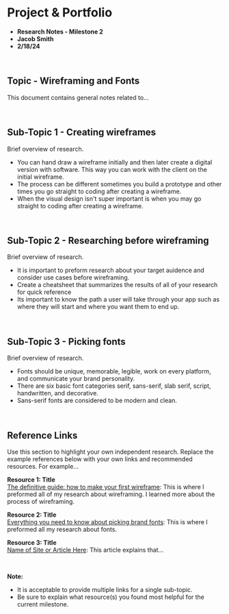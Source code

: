 # Project & Portfolio 

* **Research Notes - Milestone 2**
* **Jacob Smith**
* **2/18/24**

<br>


## Topic - Wireframing and Fonts

This document contains general notes related to...

<br>

## Sub-Topic 1 - Creating wireframes
Brief overview of research. 

* You can hand draw a wireframe initially and then later create a digital version with software. This way you can work with the client on the initial wireframe.
* The process can be different sometimes you build a prototype and other times you go straight to coding after creating a wireframe.
* When the visual design isn't super important is when you may go straight to coding after creating a wireframe.

<br>

## Sub-Topic 2 - Researching before wireframing 
Brief overview of research. 

* It is important to preform research about your target auidence and consider use cases before wireframing.
* Create a cheatsheet that summarizes the results of all of your research for quick reference
* Its important to know the path a user will take through your app such as where they will start and where you want them to end up.

<br>

## Sub-Topic 3 - Picking fonts
Brief overview of research. 

* Fonts should be unique, memorable, legible, work on every platform, and communicate your brand personality.
* There are six basic font categories serif,  sans-serif, slab serif, script, handwritten, and decorative.
* Sans-serif fonts are considered to be modern and clean.


    
<br>

## Reference Links
Use this section to highlight your own independent research. Replace the example references below with your own links and recommended resources. For example...

**Resource 1: Title**  
[The definitive guide: how to make your first wireframe](https://careerfoundry.com/en/blog/ux-design/how-to-create-your-first-wireframe/): This is where I preformed all of my research about wireframing. I learned more about the process of wireframing.

**Resource 2: Title**    
[Everything you need to know about picking brand fonts](https://venngage.com/blog/brand-fonts/): This is where I preformed all my research about fonts. 

**Resource 3: Title**      
[Name of Site or Article Here](https://www.someaddress.com/full/url/): This article explains that...

<br>

**Note:**  

* It is acceptable to provide multiple links for a single sub-topic.  
* Be sure to explain what resource(s) you found most helpful for the current milestone. 



